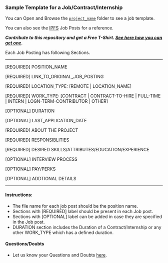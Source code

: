 ### Sample Template for a Job/Contract/Internship

You can Open and Browse the [`project_name`](./project_name) folder to see a job template. 

You can also see the [IPFS](../ipfs) Job Posts for a reference.

***Contribute to this repository and get a Free T-Shirt. [See here how you can get one]().***

Each Job Posting has following Sections.

-------------------------------------------------------------
[REQUIRED] POSITION_NAME

[REQUIRED] LINK_TO_ORIGINAL_JOB_POSTING

[REQUIRED] LOCATION_TYPE: [REMOTE | LOCATION_NAME]

[REQUIRED] WORK_TYPE: [CONTRACT | CONTRACT-TO-HIRE | FULL-TIME | INTERN | LOGN-TERM-CONTRIBUTOR | OTHER]

[OPTIONAL] DURATION

[OPTIONAL] LAST_APPLICATION_DATE

[REQUIRED] ABOUT THE PROJECT

[REQUIRED] RESPONSIBLITIES

[REQUIRED] DESIRED SKILLS/ATTRIBUTES/EDUCATION/EXPERIENCE

[OPTIONAL] INTERVIEW PROCESS

[OPTIONAL] PAY/PERKS

[OPTIONAL] ADDTIONAL DETAILS

-------------------------------------------------------------

#### Instructions: 
- The file name for each job post should be the position name.
- Sections with [REQUIRED] label should be present in each Job post.
- Sections with [OPTIONAL] label can be added in case they are specified in the Job post.
- DURATION section includes the Duration of a Contract/Internship or any other WORK_TYPE which has a defined duration.

#### Questions/Doubts
- Let us know your Questions and Doubts [here](https://github.com/simpleaswater/resources/issues/new).